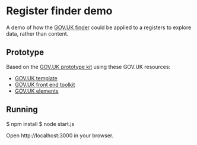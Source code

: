 # Register finder demo

A demo of how the [GOV.UK finder](https://github.com/alphagov/finder-frontend) could be applied to a registers to explore data, rather than content.

## Prototype

Based on the [GOV.UK prototype kit](https://github.com/alphagov/govuk_prototype_kit) using these GOV.UK resources:

- [GOV.UK template](https://github.com/alphagov/govuk_template)
- [GOV.UK front end toolkit](https://github.com/alphagov/govuk_frontend_toolkit)
- [GOV.UK elements](https://github.com/alphagov/govuk_elements)

## Running

  $ npm install
  $ node start.js

Open http://localhost:3000 in your browser.

